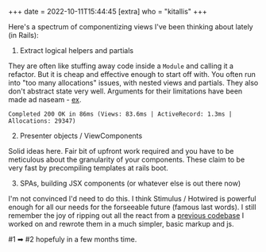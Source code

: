 +++
date = 2022-10-11T15:44:45
[extra]
who = "kitallis"
+++

Here's a spectrum of componentizing views I've been thinking about lately (in Rails):

1. Extract logical helpers and partials

They are often like stuffing away code inside a `Module` and calling it a refactor. But it is cheap and effective enough to start off with. You often run into "too many allocations" issues, with nested views and partials. They also don't abstract state very well. Arguments for their limitations have been made ad naseam - [ex](https://github.com/drapergem/draper).

```text
Completed 200 OK in 86ms (Views: 83.6ms | ActiveRecord: 1.3ms | Allocations: 29347)
```

2. Presenter objects / ViewComponents

Solid ideas here. Fair bit of upfront work required and you have to be meticulous about the granularity of your components. These claim to be very fast by precompiling templates at rails boot.

3. SPAs, building JSX components (or whatever else is out there now)

I'm not convinced I'd need to do this. I think Stimulus / Hotwired is powerful enough for all our needs for the forseeable future (famous last words). I still remember the joy of ripping out all the react from a [previous codebase](https://github.com/simpledotorg/simple-server) I worked on and rewrote them in a much simpler, basic markup and js.

#1 ➡ #2 hopefuly in a few months time.
